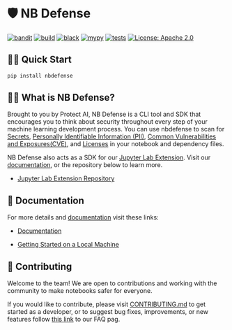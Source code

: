 # 🛡️ NB Defense

[![bandit](https://github.com/protectai/nbdefense/actions/workflows/bandit.yml/badge.svg)](https://github.com/protectai/nbdefense/actions/workflows/bandit.yml)
[![build](https://github.com/protectai/nbdefense/actions/workflows/build.yml/badge.svg)](https://github.com/protectai/nbdefense/actions/workflows/build.yml)
[![black](https://github.com/protectai/nbdefense/actions/workflows/black.yml/badge.svg)](https://github.com/protectai/nbdefense/actions/workflows/black.yml)
[![mypy](https://github.com/protectai/nbdefense/actions/workflows/mypy.yml/badge.svg)](https://github.com/protectai/nbdefense/actions/workflows/mypy.yml)
[![tests](https://github.com/protectai/nbdefense/actions/workflows/test.yml/badge.svg)](https://github.com/protectai/nbdefense/actions/workflows/test.yml)
[![License: Apache 2.0](https://img.shields.io/crates/l/apa)](https://opensource.org/license/apache-2-0/)

## 🏃‍♀️ Quick Start

```bash
pip install nbdefense
```

## 🙋‍♂️ What is NB Defense?

Brought to you by Protect AI, NB Defense is a CLI tool and SDK that encourages you to think about security throughout every step of your machine learning development process. You can use nbdefense to scan for [Secrets](https://nbdefense.ai/supported-scans/detecting-secrets), [Personally Identifiable Information (PII)](https://nbdefense.ai/supported-scans/detecting-PII), [Common Vulnerabilities and Exposures(CVE)](https://nbdefense.ai/supported-scans/detecting-CVEs), and [Licenses](https://nbdefense.ai/supported-scans/detecting-licenses) in your notebook and dependency files.

NB Defense also acts as a SDK for our [Jupyter Lab Extension](https://github.com/protectai/nbdefense-jupyter). Visit our [documentation](https://nbdefense.ai), or the repository below to learn more.

- [Jupyter Lab Extension Repository](https://github.com/protectai/nbdefense-jupyter)

## 📄 Documentation

For more details and [documentation](https://nbdefense.ai) visit these links:

- [Documentation](https://nbdefense.ai)

- [Getting Started on a Local Machine](https://nbdefense.ai/getting-started/cli)

## 💪 Contributing

Welcome to the team! We are open to contributions and working with the community to make notebooks safer for everyone.

If you would like to contribute, please visit [CONTRIBUTING.md](https://github.com/protectai/nbdefense/blob/main/CONTRIBUTING.md) to get started as a developer, or to suggest bug fixes, improvements, or new features follow [this link](https://nbdefense.ai/faq) to our FAQ pag.
